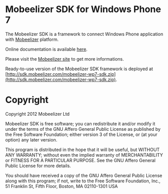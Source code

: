 # Mobeelizer SDK for Windows Phone 7

The Mobeelizer SDK is a framework to connect Windows Phone application with [Mobeelizer](http://www.mobeelizer.com/) platform.

Online documentation is available [here](http://sdk.mobeelizer.com/wp7/index.html).

Please visit the [Mobeelizer site](http://www.mobeelizer.com/) to get more informations.

Ready-to-use version of the Mobeelizer SDK framework is deployed at [http://sdk.mobeelizer.com/mobeelizer-wp7-sdk.zip](http://sdk.mobeelizer.com/mobeelizer-wp7-sdk.zip).

# Copyright

Copyright 2012 Mobeelizer Ltd

Mobeelizer SDK is free software; you can redistribute it and/or modify it under the terms of the GNU Affero General Public License as published by the Free Software Foundation; either version 3 of the License, or (at your option) any later version.
 
This program is distributed in the hope that it will be useful, but WITHOUT ANY WARRANTY; without even the implied warranty of MERCHANTABILITY or FITNESS FOR A PARTICULAR PURPOSE. See the GNU Affero General Public License for more details.
 
You should have received a copy of the GNU Affero General Public License along with this program; if not, write to the Free Software Foundation, Inc., 51 Franklin St, Fifth Floor, Boston, MA  02110-1301 USA